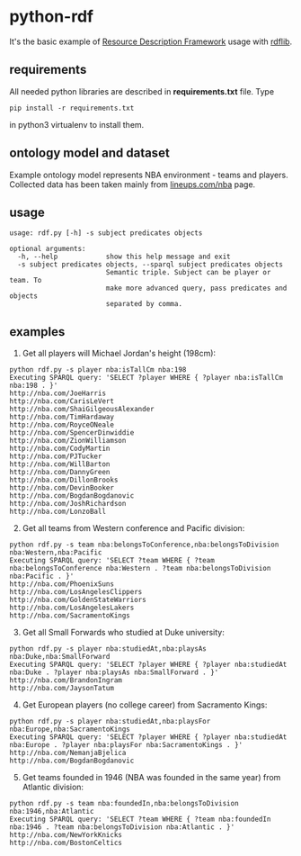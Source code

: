 # python-rdf

It's the basic example of [Resource Description Framework](https://www.w3.org/RDF/) usage with [rdflib](https://rdflib.readthedocs.io/en/stable/).


## requirements

All needed python libraries are described in **requirements.txt** file.
Type

`pip install -r requirements.txt`

in python3 virtualenv to install them.
## ontology model and dataset

Example ontology model represents NBA environment - teams and players. Collected data has been taken mainly from [lineups.com/nba](https://www.lineups.com/nba) page.

## usage

```
usage: rdf.py [-h] -s subject predicates objects

optional arguments:
  -h, --help            show this help message and exit
  -s subject predicates objects, --sparql subject predicates objects
                        Semantic triple. Subject can be player or team. To
                        make more advanced query, pass predicates and objects
                        separated by comma.
```

## examples
1. Get all players will Michael Jordan's height (198cm):
```
python rdf.py -s player nba:isTallCm nba:198
Executing SPARQL query: 'SELECT ?player WHERE { ?player nba:isTallCm nba:198 . }'
http://nba.com/JoeHarris
http://nba.com/CarisLeVert
http://nba.com/ShaiGilgeousAlexander
http://nba.com/TimHardaway
http://nba.com/RoyceONeale
http://nba.com/SpencerDinwiddie
http://nba.com/ZionWilliamson
http://nba.com/CodyMartin
http://nba.com/PJTucker
http://nba.com/WillBarton
http://nba.com/DannyGreen
http://nba.com/DillonBrooks
http://nba.com/DevinBooker
http://nba.com/BogdanBogdanovic
http://nba.com/JoshRichardson
http://nba.com/LonzoBall
```
2. Get all teams from Western conference and Pacific division:
```
python rdf.py -s team nba:belongsToConference,nba:belongsToDivision nba:Western,nba:Pacific
Executing SPARQL query: 'SELECT ?team WHERE { ?team nba:belongsToConference nba:Western . ?team nba:belongsToDivision nba:Pacific . }'
http://nba.com/PhoenixSuns
http://nba.com/LosAngelesClippers
http://nba.com/GoldenStateWarriors
http://nba.com/LosAngelesLakers
http://nba.com/SacramentoKings
```
3. Get all Small Forwards who studied at Duke university:
```
python rdf.py -s player nba:studiedAt,nba:playsAs nba:Duke,nba:SmallForward
Executing SPARQL query: 'SELECT ?player WHERE { ?player nba:studiedAt nba:Duke . ?player nba:playsAs nba:SmallForward . }'
http://nba.com/BrandonIngram
http://nba.com/JaysonTatum
```
4. Get European players (no college career) from Sacramento Kings:
```
python rdf.py -s player nba:studiedAt,nba:playsFor nba:Europe,nba:SacramentoKings
Executing SPARQL query: 'SELECT ?player WHERE { ?player nba:studiedAt nba:Europe . ?player nba:playsFor nba:SacramentoKings . }'
http://nba.com/NemanjaBjelica
http://nba.com/BogdanBogdanovic
```
5. Get teams founded in 1946 (NBA was founded in the same year) from Atlantic division:
```
python rdf.py -s team nba:foundedIn,nba:belongsToDivision nba:1946,nba:Atlantic  
Executing SPARQL query: 'SELECT ?team WHERE { ?team nba:foundedIn nba:1946 . ?team nba:belongsToDivision nba:Atlantic . }'
http://nba.com/NewYorkKnicks
http://nba.com/BostonCeltics
```
